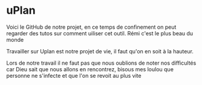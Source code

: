 # uPlan
Voici le GitHub de notre projet, en ce temps de confinement on peut regarder des tutos sur comment uiliser cet outil.
Rémi c'est le plus beau du monde

Travailler sur Uplan est notre projet de vie, il faut qu'on en soit à la hauteur.

Lors de notre travail il ne faut pas que nous oublions de noter nos difficultés car Dieu sait que nous allons en rencontrez, bisous mes loulou que personne ne s'infecte et que l'on se revoit au plus vite
